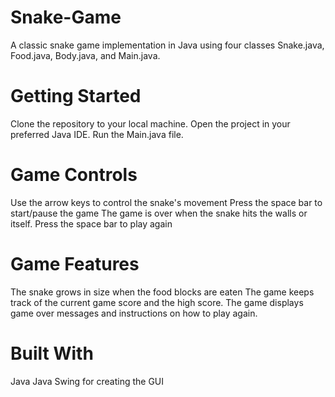 # Snake-Game
A classic snake game implementation in Java using four classes Snake.java, Food.java, Body.java, and Main.java.

# Getting Started
Clone the repository to your local machine.
Open the project in your preferred Java IDE.
Run the Main.java file.

# Game Controls
Use the arrow keys to control the snake's movement
Press the space bar to start/pause the game
The game is over when the snake hits the walls or itself.
Press the space bar to play again

# Game Features
The snake grows in size when the food blocks are eaten
The game keeps track of the current game score and the high score.
The game displays game over messages and instructions on how to play again.

# Built With
Java
Java Swing for creating the GUI

